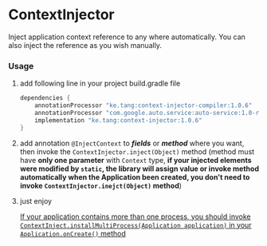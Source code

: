 # ContextInjector

Inject application context reference to any where automatically. You can also inject the reference as you wish manually.

### Usage

1. add following line in your project build.gradle file

   ```groovy
   dependencies {
       annotationProcessor "ke.tang:context-injector-compiler:1.0.6"
       annotationProcessor "com.google.auto.service:auto-service:1.0-rc7"
       implementation "ke.tang:context-injector:1.0.6"
   }
   ```

2. add annotation `@InjectContext` to ***fields*** or ***method*** where you want, then invoke the `ContextInjector.inject(Object)` method (method must have **only one parameter** with `Context` type, **if your injected elements were modified by `static`, the library will assign value or invoke method automatically when the Application been created, you don't need to invoke `ContextInjector.inejct(Object)` method**)

3. just enjoy

   <u>If your application contains more than one process, you should invoke `ContextInject.installMultiProcess(Application application)` in your `Application.onCreate()` method</u>

